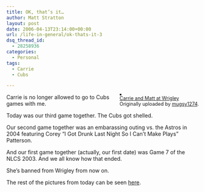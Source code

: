 ```yaml
---
title: OK, that’s it…
author: Matt Stratton
layout: post
date: 2006-04-13T23:14:00+00:00
url: /life-in-general/ok-thats-it-3
dsq_thread_id:
  - 28258936
categories:
  - Personal
tags:
  - Carrie
  - Cubs

---
```

<div style="float:right;margin-left:10px;margin-bottom:10px;">
  <a href="http://www.flickr.com/photos/mugsy/128109502/" title="photo sharing"><img src="http://static.flickr.com/45/128109502_255cf70f3e_m.jpg" alt="" style="border:solid 2px #000000;" /></a> <br /> <span style="font-size:.9em;margin-top:0;"> <a href="http://www.flickr.com/photos/mugsy/128109502/">Carrie and Matt at Wrigley</a> <br /> Originally uploaded by <a href="http://www.flickr.com/people/mugsy/">mugsy1274</a>. </span>
</div>

Carrie is no longer allowed to go to Cubs games with me.

Today was our third game together. The Cubs got shelled.

Our second game together was an embarassing outing vs. the Astros in 2004 featuring Corey &#8220;I Got Drunk Last Night So I Can&#8217;t Make Plays&#8221; Patterson.

And our first game together (actually, our first date) was Game 7 of the NLCS 2003. And we all know how that ended.

She&#8217;s banned from Wrigley from now on. 

The rest of the pictures from today can be seen [here][1].

 [1]: http://www.flickr.com/photos/mugsy/sets/72057594106486809/